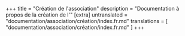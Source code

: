 +++
title = "Création de l'association"
description = "Documentation à propos de la création de l'"
[extra]
untranslated = "documentation/association/création/index.fr.md"
translations = [
    "documentation/association/création/index.fr.md"
]
+++
